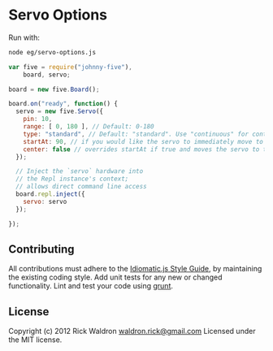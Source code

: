 # Servo Options

Run with:
```bash
node eg/servo-options.js
```


```javascript
var five = require("johnny-five"),
    board, servo;

board = new five.Board();

board.on("ready", function() {
  servo = new five.Servo({
    pin: 10,
    range: [ 0, 180 ], // Default: 0-180
    type: "standard", // Default: "standard". Use "continuous" for continuous rotation servos
    startAt: 90, // if you would like the servo to immediately move to a degree
    center: false // overrides startAt if true and moves the servo to the center of the range
  });

  // Inject the `servo` hardware into
  // the Repl instance's context;
  // allows direct command line access
  board.repl.inject({
    servo: servo
  });

});

```













## Contributing
All contributions must adhere to the [Idiomatic.js Style Guide](https://github.com/rwldrn/idiomatic.js),
by maintaining the existing coding style. Add unit tests for any new or changed functionality. Lint and test your code using [grunt](https://github.com/cowboy/grunt).

## License
Copyright (c) 2012 Rick Waldron <waldron.rick@gmail.com>
Licensed under the MIT license.
